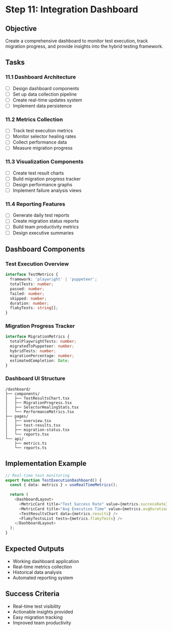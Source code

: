 # Step 11: Integration Dashboard

## Objective
Create a comprehensive dashboard to monitor test execution, track migration progress, and provide insights into the hybrid testing framework.

## Tasks

### 11.1 Dashboard Architecture
- [ ] Design dashboard components
- [ ] Set up data collection pipeline
- [ ] Create real-time updates system
- [ ] Implement data persistence

### 11.2 Metrics Collection
- [ ] Track test execution metrics
- [ ] Monitor selector healing rates
- [ ] Collect performance data
- [ ] Measure migration progress

### 11.3 Visualization Components
- [ ] Create test result charts
- [ ] Build migration progress tracker
- [ ] Design performance graphs
- [ ] Implement failure analysis views

### 11.4 Reporting Features
- [ ] Generate daily test reports
- [ ] Create migration status reports
- [ ] Build team productivity metrics
- [ ] Design executive summaries

## Dashboard Components

### Test Execution Overview
```typescript
interface TestMetrics {
  framework: 'playwright' | 'puppeteer';
  totalTests: number;
  passed: number;
  failed: number;
  skipped: number;
  duration: number;
  flakyTests: string[];
}
```

### Migration Progress Tracker
```typescript
interface MigrationMetrics {
  totalPlaywrightTests: number;
  migratedToPuppeteer: number;
  hybridTests: number;
  migrationPercentage: number;
  estimatedCompletion: Date;
}
```

### Dashboard UI Structure
```
/dashboard/
├── components/
│   ├── TestResultsChart.tsx
│   ├── MigrationProgress.tsx
│   ├── SelectorHealingStats.tsx
│   └── PerformanceMetrics.tsx
├── pages/
│   ├── overview.tsx
│   ├── test-results.tsx
│   ├── migration-status.tsx
│   └── reports.tsx
└── api/
    ├── metrics.ts
    └── reports.ts
```

## Implementation Example
```typescript
// Real-time test monitoring
export function TestExecutionDashboard() {
  const { data: metrics } = useRealTimeMetrics();
  
  return (
    <DashboardLayout>
      <MetricCard title="Test Success Rate" value={metrics.successRate} />
      <MetricCard title="Avg Execution Time" value={metrics.avgDuration} />
      <TestResultsChart data={metrics.results} />
      <FlakyTestsList tests={metrics.flakyTests} />
    </DashboardLayout>
  );
}
```

## Expected Outputs
- Working dashboard application
- Real-time metrics collection
- Historical data analysis
- Automated reporting system

## Success Criteria
- Real-time test visibility
- Actionable insights provided
- Easy migration tracking
- Improved team productivity